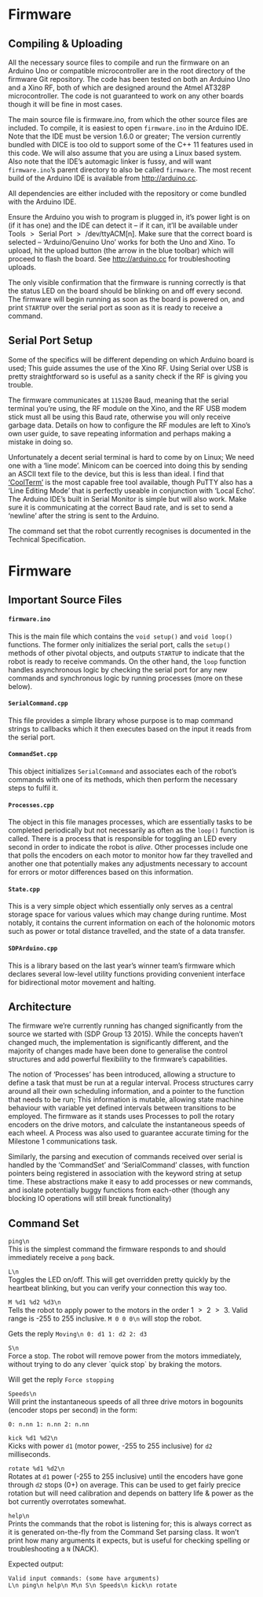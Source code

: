 Firmware
========

Compiling & Uploading
---------------------

All the necessary source files to compile and run the firmware on an
Arduino Uno or compatible microcontroller are in the root directory of
the firmware Git repository. The code has been tested on both an Arduino
Uno and a Xino RF, both of which are designed around the Atmel AT328P
microcontroller. The code is not guaranteed to work on any other boards
though it will be fine in most cases.

The main source file is firmware.ino, from which the other source files
are included. To compile, it is easiest to open `firmware.ino` in the
Arduino IDE. Note that the IDE must be version 1.6.0 or greater; The
version currently bundled with DICE is too old to support some of the
C++ 11 features used in this code. We will also assume that you are
using a Linux based system. Also note that the IDE’s automagic linker is
fussy, and will want `firmware.ino`’s parent directory to also be called
`firmware`. The most recent build of the Arduino IDE is available from
<http://arduino.cc>.

All dependencies are either included with the repository or come bundled
with the Arduino IDE.

Ensure the Arduino you wish to program is plugged in, it’s power light
is on (if it has one) and the IDE can detect it – if it can, it’ll be
available under Tools  \>  Serial Port  \>  /dev/ttyACM[n]. Make sure
that the correct board is selected – ‘Arduino/Genuino Uno’ works for
both the Uno and Xino. To upload, hit the upload button (the arrow in
the blue toolbar) which will proceed to flash the board. See
<http://arduino.cc> for troubleshooting uploads.

The only visible confirmation that the firmware is running correctly is
that the status LED on the board should be blinking on and off every
second. The firmware will begin running as soon as the board is powered
on, and print `STARTUP` over the serial port as soon as it is ready to
receive a command.

Serial Port Setup
-----------------

Some of the specifics will be different depending on which Arduino board
is used; This guide assumes the use of the Xino RF. Using Serial over
USB is pretty straightforward so is useful as a sanity check if the RF
is giving you trouble.

The firmware communicates at `115200` Baud, meaning that the serial
terminal you’re using, the RF module on the Xino, and the RF USB modem
stick must all be using this Baud rate, otherwise you will only receive
garbage data. Details on how to configure the RF modules are left to
Xino’s own user guide, to save repeating information and perhaps making
a mistake in doing so.

Unfortunately a decent serial terminal is hard to come by on Linux; We
need one with a ‘line mode’. Minicom can be coerced into doing this by
sending an ASCII text file to the device, but this is less than ideal. I
find that [‘CoolTerm’](http://freeware.the-meiers.org/) is the most
capable free tool available, though PuTTY also has a ‘Line Editing Mode’
that is perfectly useable in conjunction with ‘Local Echo’. The Arduino
IDE’s built in Serial Monitor is simple but will also work. Make sure it
is communicating at the correct Baud rate, and is set to send a
‘newline’ after the string is sent to the Arduino.

The command set that the robot currently recognises is documented in the
Technical Specification.


Firmware
========

Important Source Files
----------------------

#### `firmware.ino`

This is the main file which contains the `void setup()` and
`void loop()` functions. The former only initializes the serial port,
calls the `setup()` methods of other pivotal objects, and outputs
`STARTUP` to indicate that the robot is ready to receive commands. On
the other hand, the `loop` function handles asynchronous logic by
checking the serial port for any new commands and synchronous logic by
running processes (more on these below).

#### `SerialCommand.cpp`

This file provides a simple library whose purpose is to map command
strings to callbacks which it then executes based on the input it reads
from the serial port.

#### `CommandSet.cpp`

This object initializes `SerialCommand` and associates each of the
robot’s commands with one of its methods, which then perform the
necessary steps to fulfil it.

#### `Processes.cpp`

The object in this file manages processes, which are essentially tasks
to be completed periodically but not necessarily as often as the
`loop()` function is called. There is a process that is responsible for
toggling an LED every second in order to indicate the robot is *alive*.
Other processes include one that polls the encoders on each motor to
monitor how far they travelled and another one that potentially makes
any adjustments necessary to account for errors or motor differences
based on this information.

#### `State.cpp`

This is a very simple object which essentially only serves as a central
storage space for various values which may change during runtime. Most
notably, it contains the current information on each of the holonomic
motors such as power or total distance travelled, and the state of a
data transfer.

#### `SDPArduino.cpp`

This is a library based on the last year’s winner team’s firmware which
declares several low-level utility functions providing convenient
interface for bidirectional motor movement and halting.

Architecture
------------

The firmware we’re currently running has changed significantly from the
source we started with (SDP Group 13 2015). While the concepts haven’t
changed much, the implementation is significantly different, and the
majority of changes made have been done to generalise the control
structures and add powerful flexibility to the firmware’s capabilities.

The notion of ‘Processes’ has been introduced, allowing a structure to
define a task that must be run at a regular interval. Process structures
carry around all their own scheduling information, and a pointer to the
function that needs to be run; This information is mutable, allowing
state machine behaviour with variable yet defined intervals between
transitions to be employed. The firmware as it stands uses Processes to
poll the rotary encoders on the drive motors, and calculate the
instantaneous speeds of each wheel. A Process was also used to guarantee
accurate timing for the Milestone 1 communications task.

Similarly, the parsing and execution of commands received over serial is
handled by the ‘CommandSet’ and ‘SerialCommand’ classes, with function
pointers being registered in association with the keyword string at
setup time. These abstractions make it easy to add processes or new
commands, and isolate potentially buggy functions from each-other
(though any blocking IO operations will still break functionality)

Command Set
-----------

`ping\n`  
This is the simplest command the firmware responds to and should
immediately receive a `pong` back.

`L\n`  
Toggles the LED on/off. This will get overridden pretty quickly by the
heartbeat blinking, but you can verify your connection this way too.

`M %d1 %d2 %d3\n`  
Tells the robot to apply power to the motors in the order 1  \>  2  \> 
3. Valid range is -255 to 255 inclusive. `M 0 0 0\n` will stop the
robot.

Gets the reply `Moving\n 0: d1 1: d2 2: d3`

`S\n`  
Force a stop. The robot will remove power from the motors immediately,
without trying to do any clever \`quick stop\` by braking the motors.

Will get the reply `Force stopping`

`Speeds\n`  
Will print the instantaneous speeds of all three drive motors in
bogounits (encoder stops per second) in the form:

`0: n.nn 1: n.nn 2: n.nn`

`kick %d1 %d2\n`  
Kicks with power `d1` (motor power, -255 to 255 inclusive) for `d2`
milliseconds.

`rotate %d1 %d2\n`  
Rotates at `d1` power (-255 to 255 inclusive) until the encoders have
gone through `d2` stops (0+) on average. This can be used to get fairly
precice rotation but will need calibration and depends on battery life &
power as the bot currently overrotates somewhat.

`help\n`  
Prints the commands that the robot is listening for; this is always
correct as it is generated on-the-fly from the Command Set parsing
class. It won’t print how many arguments it expects, but is useful for
checking spelling or troubleshooting a `N` (NACK).

Expected output:

    Valid input commands: (some have arguments)
    L\n ping\n help\n M\n S\n Speeds\n kick\n rotate
